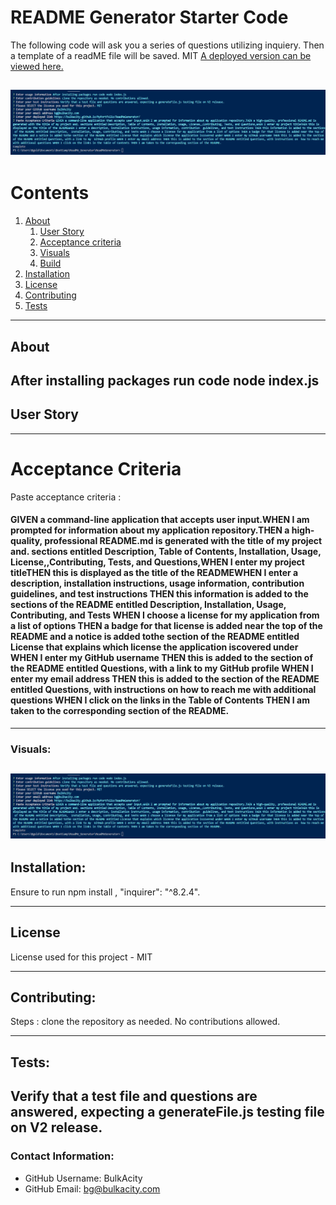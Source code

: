 
  
# README Generator Starter Code
  The following code will ask you a series of questions utilizing inquiery. Then a template of a readME file will be saved.
  MIT
  [A deployed version can be viewed here.](https://bulkacity.github.io/MyPortfolio/ReadMeGenerator/)
  
  ![Example](./assets/ReadMeExample.png)
---
# Contents
1. [About](#about)
    1. [User Story](#user%20story)
    2. [Acceptance criteria](#acceptance%20criteria)
    3. [Visuals](#visuals)
    4. [Build](#build)
2. [Installation](#installation)
3. [License](#license)
4. [Contributing](#contributing)
5. [Tests](#tests)
---
## About
  After installing packages run code node index.js
---
## User Story
  
---
# Acceptance Criteria
  Paste acceptance criteria :
  
  #### GIVEN a command-line application that accepts user input.WHEN I am prompted for information about my application repository.THEN a high-quality, professional README.md is generated with the title of my project and. sections entitled Description, Table of Contents, Installation, Usage, License,,Contributing, Tests, and Questions,WHEN I enter my project titleTHEN this is displayed as the title of the READMEWHEN I enter a description, installation instructions, usage information, contribution  guidelines, and test instructions THEN this information is added to the sections of the README entitled Description,  Installation, Usage, Contributing, and Tests WHEN I choose a license for my application from a list of options THEN a badge for that license is added near the top of the README and a notice is added tothe section of the README entitled License that explains which license the application iscovered under WHEN I enter my GitHub username THEN this is added to the section of the README entitled Questions, with a link to my  GitHub profile WHEN I enter my email address THEN this is added to the section of the README entitled Questions, with instructions on  how to reach me with additional questions WHEN I click on the links in the Table of Contents THEN I am taken to the corresponding section of the README.
---
### Visuals:
![Example](./assets/ReadMeExample.png)
---
## Installation:
   Ensure to run npm install , "inquirer": "^8.2.4".

---
## License
  License used for this project - MIT

---
## Contributing:
  
 Steps :
 clone the repository as needed. No contributions allowed.

---
## Tests:
  Verify that a test file and questions are answered, expecting a generateFile.js testing file on V2 release.
---
### Contact Information:
* GitHub Username: BulkAcity
* GitHub Email: bg@bulkacity.com
  
